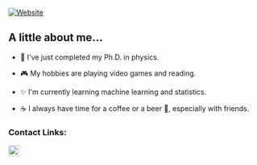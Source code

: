 [![Website](https://img.shields.io/badge/Site%20Pessoal-RGivisiez-red?style=flat&for-the-badge&logo=github)][mysite]

## A little about me...
- 🥼 I've just completed my Ph.D. in physics.

- 🎮 My hobbies are playing video games and reading.

- ✨ I'm currently learning machine learning and statistics.

- ☕ I always have time for a coffee or a beer 🍻, especially with friends.

<!-- - ⚡ Fato interessante: Eu já fui benzido algumas vezes quando era criança. Para quem não sabe o que é isso, basicamente, seus pais te deixam numa sala com uma pessoa mais velha que te bate com um ramo de alguma coisa enquanto murmura umas rezas 😆. Antigamente isso era tão comum quanto brincar com o mercúrio do termômetro. -->

### Contact Links:

[<img align="left" alt="LinkedIn" width="22px" src="https://cdn.jsdelivr.net/npm/simple-icons@v3/icons/linkedin.svg" />][linkedin]

[mysite]: https://rgivisiez.github.io/
[twitter]: https://twitter.com/ronaldogivisiez/
[instagram]: https://instagram.com/ronaldo_givisiez/
[linkedin]: https://linkedin.com/in/ronaldo-givisiez/
